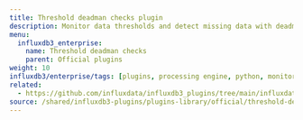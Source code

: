 ```yaml
---
title: Threshold deadman checks plugin
description: Monitor data thresholds and detect missing data with deadman checks for alerting.
menu:
  influxdb3_enterprise:
    name: Threshold deadman checks
    parent: Official plugins
weight: 10
influxdb3/enterprise/tags: [plugins, processing engine, python, monitoring, thresholds, deadman, alerting]
related:
  - https://github.com/influxdata/influxdb3_plugins/tree/main/influxdata/threshold_deadman_checks, Threshold deadman checks plugin on GitHub
source: /shared/influxdb3-plugins/plugins-library/official/threshold-deadman-checks.md
---
```


<!-- //SOURCE - content/shared/influxdb3-plugins/plugins-library/official/threshold-deadman-checks.md -->